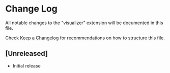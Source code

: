 # Change Log

All notable changes to the "visualizer" extension will be documented in this file.

Check [Keep a Changelog](http://keepachangelog.com/) for recommendations on how to structure this file.

## [Unreleased]

- Initial release